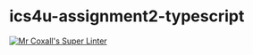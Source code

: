 # ics4u-assignment2-typescript
[![Mr Coxall's Super Linter](https://github.com/Yiyun-Qin/ics4u-assignment2-typescript/workflows/Mr%20Coxall's%20Super%20Linter/badge.svg)](https://github.com/Yiyun-Qin/ics4u-assignment2-typescript/actions/)
